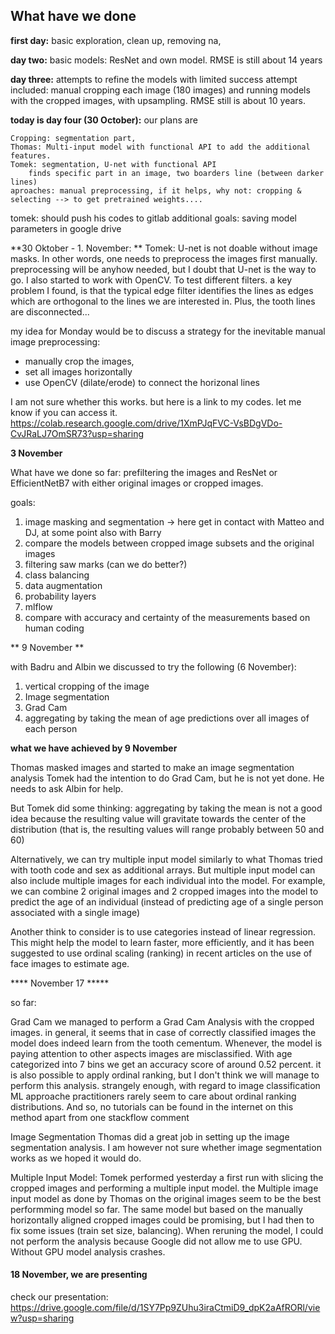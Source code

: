 ## What have we done

**first day:** basic exploration, clean up, removing na, 

**day two:** basic models: ResNet and own model. RMSE is still about 14 years

**day three:** attempts to refine the models with limited success
    attempt included: manual cropping each image (180 images) and running models with the cropped images,
    with upsampling. RMSE still is about 10 years.



**today is day four (30 October):** our plans are 

    Cropping: segmentation part, 
    Thomas: Multi-input model with functional API to add the additional features.
    Tomek: segmentation, U-net with functional API
        finds specific part in an image, two boarders line (between darker lines)
    aproaches: manual preprocessing, if it helps, why not: cropping & selecting --> to get pretrained weights....

tomek: should push his codes to gitlab
additional goals: saving model parameters in google drive


**30 Oktober - 1. November: **
Tomek: U-net is not doable without image masks. In other words, one needs to preprocess the images first manually. 
preprocessing will be anyhow needed, but I doubt that U-net is the way to go. I also started to work with OpenCV. To test different filters.
a key problem I found, is that the typical edge filter identifies the lines as edges which are orthogonal to the lines we are interested in. 
Plus, the tooth lines are disconnected... 

my idea for Monday would be to discuss a strategy for the inevitable manual image preprocessing:
* manually crop the images, 
* set all images horizontally 
* use OpenCV (dilate/erode) to connect the horizonal lines
 


I am not sure whether this works. but here is a link to my codes. let me know if you can access it.
https://colab.research.google.com/drive/1XmPJqFVC-VsBDgVDo-CvJRaLJ7OmSR73?usp=sharing


**3 November**

What have we done so far: prefiltering the images and ResNet or EfficientNetB7 with either original images or cropped images.

goals: 
1) image masking and segmentation -> here get in contact with Matteo and DJ, at some point also with Barry
2) compare the models between cropped image subsets and the original images
3) filtering saw marks (can we do better?)
4) class balancing
5) data augmentation
6) probability layers
7) mlflow
8) compare with accuracy and certainty of the measurements based on human coding





** 9 November **

with Badru and Albin we discussed to try the following (6 November):

1) vertical cropping of the image 
2) Image segmentation
3) Grad Cam
4) aggregating by taking the mean of age predictions over all images of each person


**what we have achieved by 9 November**

Thomas masked images and started to make an image segmentation analysis
Tomek had the intention to do Grad Cam, but he is not yet done. He needs to ask Albin for help. 

But Tomek did some thinking: 
aggregating by taking the mean is not a good idea because the resulting value will gravitate towards the center of the distribution (that is, the resulting values will range probably between 50 and 60)

Alternatively, we can try multiple input model similarly to what Thomas tried with tooth code and sex as additional arrays. But multiple input model can also include multiple images for each individual into the model. For example, we can combine 2 original images and 2 cropped images into the model to predict the age of an individual (instead of predicting age of a single person associated with a single image)

Another think to consider is to use categories instead of linear regression. This might help the model to learn faster, more efficiently, and it has been suggested to use ordinal scaling (ranking) in recent articles on the use of face images to estimate age. 



**** November 17 *****

so far: 

Grad Cam
we managed to perform a Grad Cam Analysis with the cropped images.
in general, it seems that in case of correctly classified images the model does indeed learn from the tooth cementum.
Whenever, the model is paying attention to other aspects images are misclassified.
With age categorized into 7 bins we get an accuracy score of around 0.52 percent.
it is also possible to apply ordinal ranking, but I don't think we will manage to perform this analysis.
strangely enough, with regard to image classification ML approache practitioners rarely seem to care about ordinal ranking distributions.
And so, no tutorials can be found in the internet on this method apart from one stackflow comment


Image Segmentation
Thomas did a great job in setting up the image segmentation analysis. 
I am however not sure whether image segmentation works as we hoped it would do.


Multiple Input Model: 
Tomek performed yesterday a first run with slicing the cropped images and performing a multiple input model.
the Multiple image input model as done by Thomas on the original images seem to be the best performming model so far.
The same model but based on the manually horizontally aligned cropped images could be promising, 
but I had then to fix some issues (train set size, balancing). When reruning the model,
I could not perform the analysis 
because Google did not allow me to use GPU. Without GPU model analysis crashes.









#### 18 November, we are presenting 
check our presentation: https://drive.google.com/file/d/1SY7Pp9ZUhu3iraCtmiD9_dpK2aAfRORl/view?usp=sharing










